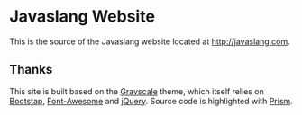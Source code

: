 # Javaslang Website

This is the source of the Javaslang website located at http://javaslang.com.

## Thanks

This site is built based on the [Grayscale](http://startbootstrap.com/template-overviews/grayscale) theme, which itself relies on [Bootstap](http://getbootstrap.com), [Font-Awesome](http://fortawesome.github.io/Font-Awesome) and [jQuery](https://jquery.com). Source code is highlighted with [Prism](http://prismjs.com).
